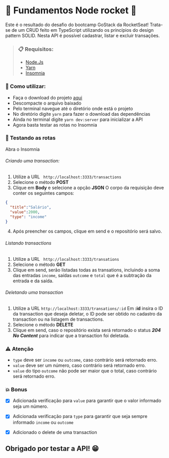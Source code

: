 # 🚀️ Fundamentos Node rocket 🚀️
Este é o resultado do desafio do bootcamp GoStack da RocketSeat! Trata-se de um CRUD feito em TypeScript utilizando os princípios do design pattern SOLID. Nesta API é possível cadastrar, listar e excluir transações.


>### 📋️ Requisitos:
>
>- [Node.Js](https://nodejs.org/en/download/)
>- [Yarn](https://yarnpkg.com/lang/en/docs/install/)
>- [Insomnia](https://insomnia.rest/download/core/?&ref=)


### 🤖️ Como utilizar:
- Faça o download do projeto [aqui](https://github.com/saleszera/fundamentos-node/archive/master.zip)
- Descompacte o arquivo baixado
- Pelo terminal navegue até o diretório onde está o projeto
- No diretório digite `yarn` para fazer o download das dependências
- Ainda no terminal digite `yarn dev:server` para inicializar a API
- Agora basta testar as rotas no Insomnia


### 📝️ Testando as rotas
 Abra o Insomnia
###### Criando uma transaction:
1. Utilize a URL ` http://localhost:3333/transactions`
2. Selecione o método **POST**
3. Clique em **Body** e selecione a opção **JSON**
 O corpo da requisição deve conter os seguintes campos:

```json
{
  "title":"Salário",
  "value":2000,
  "type": "income"
}
```
4. Após preencher os campos, clique em send e o repositório será salvo.
###### Listando transactions
1. Utilize a URL ` http://localhost:3333/transations`
2. Selecione o método **GET**
3. Clique em send, serão listadas todas as transations, incluindo a soma das entradas `income`, saídas `outcome` e `total` que é a subtração da entrada e da saída.
###### Deletando uma transaction
1. Utilize a URL  `http://localhost:3333/transations/:id`
 Em **:id** insira o ID da transaction que deseja deletar, o ID pode ser obtido no cadastro da transaction ou na listagem de transactions.
2. Selecione o método **DELETE**
3. Clique em send, caso o repositório exista será retornado o status ***204 No Content*** para indicar que a transaction foi deletada.

### ⚠️ Atenção
- `type` deve ser `income` ou `outcome`, caso contrário será retornado erro.
- `value` deve ser um número, caso contrário será retornado erro.
- `value` do tipo `outcome` não pode ser maior que o total, caso contrário será retornado erro.

### 💥️ Bonus
- [x] Adicionada verificação para `value` para garantir que o valor informado seja um número.
- [x] Adicionada verificação para `type` para garantir que seja sempre informado `income` ou `outcome`
- [x] Adicionado o delete de uma transaction




## Obrigado por testar a API! 😁️
